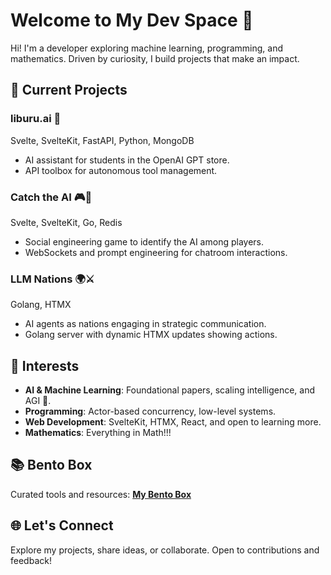 # Welcome to My Dev Space 🌟

Hi! I'm a developer exploring machine learning, programming, and mathematics. Driven by curiosity, I build projects that make an impact.

## 🔭 Current Projects

### **liburu.ai** 🚀
Svelte, SvelteKit, FastAPI, Python, MongoDB  
- AI assistant for students in the OpenAI GPT store.
- API toolbox for autonomous tool management.

### **Catch the AI** 🎮🤖 
Svelte, SvelteKit, Go, Redis  
- Social engineering game to identify the AI among players.
- WebSockets and prompt engineering for chatroom interactions.

### **LLM Nations** 🌍⚔️
Golang, HTMX  
- AI agents as nations engaging in strategic communication.
- Golang server with dynamic HTMX updates showing actions.

## 🌱 Interests

- **AI & Machine Learning**: Foundational papers, scaling intelligence, and AGI 🧠.
- **Programming**: Actor-based concurrency, low-level systems.
- **Web Development**: SvelteKit, HTMX, React, and open to learning more.
- **Mathematics**: Everything in Math!!!

## 📚 Bento Box

Curated tools and resources:
[**My Bento Box**](#https://bento.me/jonxlegasa) <!-- Add your link here -->

## 🌐 Let's Connect

Explore my projects, share ideas, or collaborate. Open to contributions and feedback!


